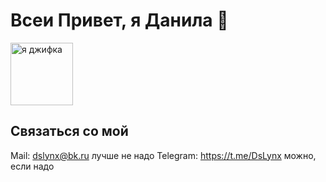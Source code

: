 # Всеи Привет, я Данила 👋
<div id="header">
  <img align="center" src="https://media3.giphy.com/media/v1.Y2lkPTc5MGI3NjExdzhrZ2NnaGRwNHBvemRtY2RvcmtiYjZqYWlqcGFnY2U2bmg2ZWpsYiZlcD12MV9pbnRlcm5hbF9naWZfYnlfaWQmY3Q9Zw/CuuSHzuc0O166MRfjt/giphy.gif" alt="я джифка" width="100"/>
</div>

## Связаться со мой 
Mail: dslynx@bk.ru лучше не надо
Telegram: https://t.me/DsLynx можно, если надо

